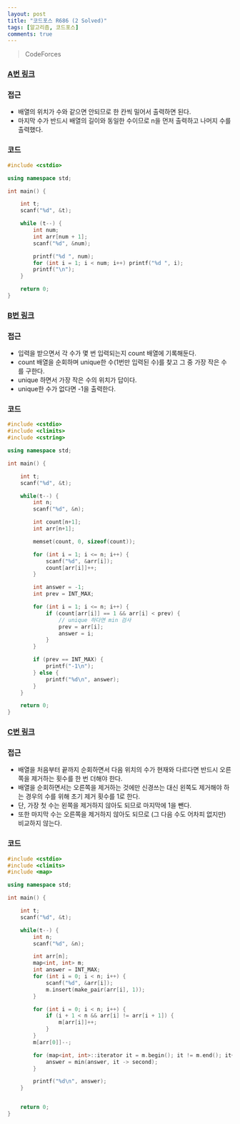 ```yaml
---
layout: post
title: "코드포스 R686 (2 Solved)"
tags: [알고리즘, 코드포스]
comments: true
---
```


> CodeForces  

### [A번 링크](https://codeforces.com/contest/1454/problem/A)  

### 접근  
- 배열의 위치가 수와 같으면 안되므로 한 칸씩 밀어서 출력하면 된다.  
- 마지막 수가 반드시 배열의 길이와 동일한 수이므로 n을 먼저 출력하고 나머지 수를 출력했다.  

### 코드  
~~~c++
#include <cstdio>

using namespace std;

int main() {

    int t;
    scanf("%d", &t);

    while (t--) {
        int num;
        int arr[num + 1];
        scanf("%d", &num);

        printf("%d ", num);
        for (int i = 1; i < num; i++) printf("%d ", i);
        printf("\n");
    }

    return 0;
}
~~~

### [B번 링크](https://codeforces.com/contest/1454/problem/B)  

### 접근  
- 입력을 받으면서 각 수가 몇 번 입력되는지 count 배열에 기록해둔다.  
- count 배열을 순회하며 unique한 수(1번만 입력된 수)를 찾고 그 중 가장 작은 수를 구한다.  
- unique 하면서 가장 작은 수의 위치가 답이다.  
- unique한 수가 없다면 -1을 출력한다.  

### 코드  
~~~c++
#include <cstdio>
#include <climits>
#include <cstring>

using namespace std;

int main() {

    int t;
    scanf("%d", &t);

    while(t--) {
        int n;
        scanf("%d", &n);

        int count[n+1];
        int arr[n+1];

        memset(count, 0, sizeof(count));

        for (int i = 1; i <= n; i++) {
            scanf("%d", &arr[i]);
            count[arr[i]]++;
        }

        int answer = -1;
        int prev = INT_MAX;

        for (int i = 1; i <= n; i++) {
            if (count[arr[i]] == 1 && arr[i] < prev) {
                // unique 하다면 min 검사
                prev = arr[i];
                answer = i;
            }
        }

        if (prev == INT_MAX) {
            printf("-1\n");
        } else {
            printf("%d\n", answer);
        }
    }

    return 0;
}
~~~

### [C번 링크](https://codeforces.com/contest/1454/problem/C)  

### 접근  
- 배열을 처음부터 끝까지 순회하면서 다음 위치의 수가 현재와 다르다면 반드시 오른쪽을 제거하는 횟수를 한 번 더해야 한다.  
- 배열을 순회하면서는 오른쪽을 제거하는 것에만 신경쓰는 대신 왼쪽도 제거해야 하는 경우의 수를 위해 초기 제거 횟수를 1로 한다.  
- 단, 가장 첫 수는 왼쪽을 제거하지 않아도 되므로 마지막에 1을 뺀다.  
- 또한 마지막 수는 오른쪽을 제거하지 않아도 되므로 (그 다음 수도 어차피 없지만) 비교하지 않는다.  

### 코드  
~~~c++
#include <cstdio>
#include <climits>
#include <map>

using namespace std;

int main() {

    int t;
    scanf("%d", &t);

    while(t--) {
        int n;
        scanf("%d", &n);

        int arr[n];
        map<int, int> m;
        int answer = INT_MAX;
        for (int i = 0; i < n; i++) {
            scanf("%d", &arr[i]);
            m.insert(make_pair(arr[i], 1));
        }

        for (int i = 0; i < n; i++) {
            if (i + 1 < n && arr[i] != arr[i + 1]) {
                m[arr[i]]++;
            }
        }
        m[arr[0]]--;

        for (map<int, int>::iterator it = m.begin(); it != m.end(); it++) {
            answer = min(answer, it -> second);
        }

        printf("%d\n", answer);
    }


    return 0;
}
~~~
